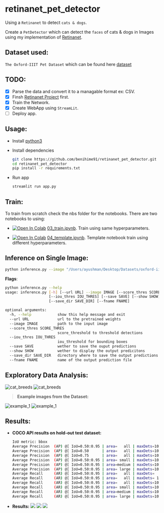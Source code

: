 # retinanet_pet_detector

Using a `Retinanet` to detect `cats & dogs`.

Create a `PetDetector` which can detect the `faces` of cats & dogs in Images using my implementation of [Retinanet](https://github.com/benihime91/pytorch_retinanet).

## **Dataset used**:

`The Oxford-IIIT Pet Dataset` which can be found here [dataset](https://www.robots.ox.ac.uk/~vgg/data/pets/)

## **TODO**:

- [x] Parse the data and convert it to a managable format ex: CSV.
- [x] Finsh [Retinanet Project](https://github.com/benihime91/pytorch_retinanet) first.
- [x] Train the Network.
- [x] Create WebApp using `StreamLit`.
- [ ] Deploy app.

## **Usage**:

- Install [python3](https://www.python.org/downloads/)

- Install dependencies

  ```bash
  git clone https://github.com/benihime91/retinanet_pet_detector.git
  cd retinanet_pet_detector
  pip install -r requirements.txt
  ```

- Run app

  ```bash
  streamlit run app.py
  ```

## **Train**:

To train from scratch check the nbs folder for the notebooks. There are two notebooks to using:

- [![Open In Colab](https://colab.research.google.com/assets/colab-badge.svg)](https://colab.research.google.com/gist/benihime91/3b25893e4b1cfc40528821cac471a0a1/main.ipynb?authuser=4#scrollTo=WWi2w3N7XPIi) [03_train.ipynb](nbs/main.ipynb). Train using same hyperparameters.

- [![Open In Colab](https://colab.research.google.com/assets/colab-badge.svg)](https://colab.research.google.com/gist/benihime91/02481b7f5c338fe835f4af6e9316d47e/04_template.ipynb?authuser=4) [04_template.ipynb](https://github.com/benihime91/retinanet_pet_detector/blob/master/nbs/04_template.ipynb). Template notebook train using different hyperparameters.

## **Inference on Single Image**:

```bash
python inference.py --image "/Users/ayushman/Desktop/Datasets/oxford-iiit-pet/images/great_pyrenees_19.jpg" --fname res_test.png
```

**Flags**:

```bash
python inference.py --help
usage: inference.py [-h] [--url URL] --image IMAGE [--score_thres SCORE_THRES]
                    [--iou_thres IOU_THRES] [--save SAVE] [--show SHOW]
                    [--save_dir SAVE_DIR] [--fname FNAME]

optional arguments:
  -h, --help            show this help message and exit
  --url URL             url to the pretrained weights
  --image IMAGE         path to the input image
  --score_thres SCORE_THRES
                        score_threshold to threshold detections
  --iou_thres IOU_THRES
                        iou_threshold for bounding boxes
  --save SAVE           wether to save the ouput predictions
  --show SHOW           wether to display the output predicitons
  --save_dir SAVE_DIR   directory where to save the output predictions
  --fname FNAME         name of the output prediction file
```

## **Exploratory Data Analysis**:

![cat_breeds](nbs/Ims/cat_breeds.png) ![cat_breeds](nbs/Ims/dog_breeds.png)

> **Example images from the Dataset:**

![example_1](nbs/Ims/example.png) ![example_1](nbs/Ims/example_2.png)

## **Results**:

- **COCO API results on hold-out test dataset:**

  ```bash
  IoU metric: bbox
  Average Precision  (AP) @[ IoU=0.50:0.95 | area=   all | maxDets=100 ] = 0.594
  Average Precision  (AP) @[ IoU=0.50      | area=   all | maxDets=100 ] = 0.919
  Average Precision  (AP) @[ IoU=0.75      | area=   all | maxDets=100 ] = 0.584
  Average Precision  (AP) @[ IoU=0.50:0.95 | area= small | maxDets=100 ] = -1.000
  Average Precision  (AP) @[ IoU=0.50:0.95 | area=medium | maxDets=100 ] = 0.800
  Average Precision  (AP) @[ IoU=0.50:0.95 | area= large | maxDets=100 ] = 0.586
  Average Recall     (AR) @[ IoU=0.50:0.95 | area=   all | maxDets=  1 ] = 0.612
  Average Recall     (AR) @[ IoU=0.50:0.95 | area=   all | maxDets= 10 ] = 0.654
  Average Recall     (AR) @[ IoU=0.50:0.95 | area=   all | maxDets=100 ] = 0.654
  Average Recall     (AR) @[ IoU=0.50:0.95 | area= small | maxDets=100 ] = -1.000
  Average Recall     (AR) @[ IoU=0.50:0.95 | area=medium | maxDets=100 ] = 0.800
  Average Recall     (AR) @[ IoU=0.50:0.95 | area= large | maxDets=100 ] = 0.642
  ```

- **Results:** ![](pets_logs/res_2.png) ![](pets_logs/res_3.png) ![](pets_logs/res_4.png)
